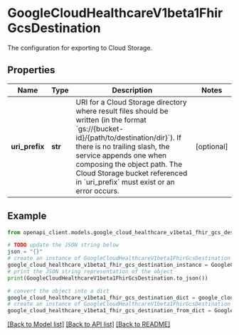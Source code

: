 # GoogleCloudHealthcareV1beta1FhirGcsDestination

The configuration for exporting to Cloud Storage.

## Properties

Name | Type | Description | Notes
------------ | ------------- | ------------- | -------------
**uri_prefix** | **str** | URI for a Cloud Storage directory where result files should be written (in the format &#x60;gs://{bucket-id}/{path/to/destination/dir}&#x60;). If there is no trailing slash, the service appends one when composing the object path. The Cloud Storage bucket referenced in &#x60;uri_prefix&#x60; must exist or an error occurs. | [optional] 

## Example

```python
from openapi_client.models.google_cloud_healthcare_v1beta1_fhir_gcs_destination import GoogleCloudHealthcareV1beta1FhirGcsDestination

# TODO update the JSON string below
json = "{}"
# create an instance of GoogleCloudHealthcareV1beta1FhirGcsDestination from a JSON string
google_cloud_healthcare_v1beta1_fhir_gcs_destination_instance = GoogleCloudHealthcareV1beta1FhirGcsDestination.from_json(json)
# print the JSON string representation of the object
print(GoogleCloudHealthcareV1beta1FhirGcsDestination.to_json())

# convert the object into a dict
google_cloud_healthcare_v1beta1_fhir_gcs_destination_dict = google_cloud_healthcare_v1beta1_fhir_gcs_destination_instance.to_dict()
# create an instance of GoogleCloudHealthcareV1beta1FhirGcsDestination from a dict
google_cloud_healthcare_v1beta1_fhir_gcs_destination_from_dict = GoogleCloudHealthcareV1beta1FhirGcsDestination.from_dict(google_cloud_healthcare_v1beta1_fhir_gcs_destination_dict)
```
[[Back to Model list]](../README.md#documentation-for-models) [[Back to API list]](../README.md#documentation-for-api-endpoints) [[Back to README]](../README.md)



